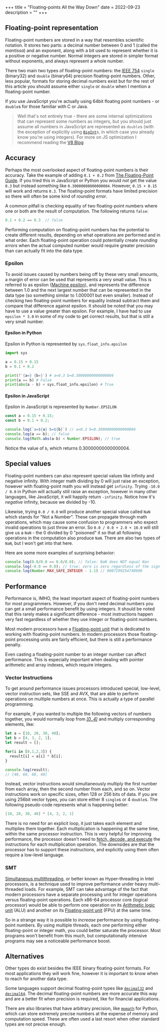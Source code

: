 +++
title = "Floating-points All the Way Down"
date = 2022-09-23
description = ""
+++

## Floating-point representation

Floating-point numbers are stored in a way that resembles scientific notation. It stores two parts: a decimal number between 0 and 1 (called the *mantissa*) and an exponent, along with a bit used to represent whether it is a positive or negative number. Normal integers are stored in simpler format without exponents, and always represent a whole number.

There two main two types of floating-point numbers: the [IEEE 754](https://en.wikipedia.org/wiki/IEEE_754) `single` (binary32) and `double` (binary64) precision floating-point numbers. Other, less popular, formats for storing decimal numbers exist but for the rest of this article you should assume either `single` or `double` when I mention a floating-point number.

If you use JavaScript you're actually using 64bit floating point numbers - or `double`s for those familiar with C or Java.

> Well that's not entirely true - there are some internal optimizations that can represent some numbers as integers, but you should just assume all numbers in JavaScript are represented as `double`s (with the exception of explicitly using [`BigInt`](https://developer.mozilla.org/en-US/docs/Web/JavaScript/Reference/Global_Objects/BigInt)s, in which case you already know you're using integers). For more on JS optimization I recommend reading the [V8 Blog](https://v8.dev/blog)

## Accuracy

Perhaps the most overlooked aspect of floating-point numbers is their accuracy. Take the example of adding `0.1 + 0.2` from [The Floating-Point Guide](https://floating-point-gui.de/errors/comparison/). If you tried this in JavaScript or Python you would *not* get the value `0.3` but instead something like `0.30000000000000004`. However, `0.15 + 0.15` will work and returns `0.3`.  The floating-point formats have limited precision so there will often be some kind of *rounding error*.

A common pitfall is checking equality of two floating-point numbers where one or both are the result of computation. The following returns `false`:

```javascript
0.1 + 0.2 == 0.3  // false
```

Performing computation on floating-point numbers has the potential to create different results, depending on what operations are performed and in what order. Each floating-point operation could potentially create *rounding errors* when the actual computed number would require greater precision than can actually fit into the data type.

### Epsilon

To avoid issues caused by numbers being off by these very small amounts, a margin of error can be used that represents a very small value. This is referred to as epsilon ([Machine epsilon](https://en.wikipedia.org/wiki/Machine_epsilon)), and represents the difference between 1.0 and the next largest number that can be represented in the data type (so something similar to 1.000001 but even smaller). Instead of checking two floating-point numbers for equality instead subtract them and compare that difference against epsilon. It should be noted that you may have to use a value greater than epsilon. For example, I have had to use `epsilon * 3.0` in some of my code to get correct results, but that is still a very small number.

#### Epsilon in Python

Epsilon in Python is represented by `sys.float_info.epsilon`

```python
import sys

a = 0.15 + 0.15
b = 0.1 + 0.2

print(f'{a=} {b=}') # a=0.3 b=0.30000000000000004
print(a == b) # False
print(abs(a - b) < sys.float_info.epsilon) # True
```

#### Epsilon in JavaScript

Epsilon in JavaScript is represented by `Number.EPSILON`

```javascript
const a = 0.15 + 0.15;
const b = 0.1 + 0.2;

console.log(`a=${a} b=${b}`) // a=0.3 b=0.30000000000000004
console.log(a == b); // false
console.log(Math.abs(a-b) < Number.EPSILON); // true
```

Notice the value of `b`, which returns 0.30000000000000004.

## Special values

Floating-point numbers can also represent special values like infinity and negative infinity. With integer math dividing by 0 will just raise an exception, however with floating-point math you will instead get `infinity`. Trying `-10.0 / 0.0` in Python will actually still raise an exception, however in many other languages, like JavaScript, it will happily return `-infinity`. Notice how it's *negative* infinity, because we divided by -10.

Likewise, trying `0.0 / 0.0` will produce another special value called `NaN` which stands for "Not a Number". These can propagate through math operations, which may cause some confusion to programmers who expect invalid operations to just throw an error. So `0.0 / 0.0 + 2.0 + 10.0` will still give us a `NaN` - the 0 divided by 0 "poisoned" it so that all following operations in the computation also produce `NaN`. There are also two types of `NaN`, but I won't get into that here.

Here are some more examples of surprising behavior:

```javascript
console.log(0.0/0.0 == 0.0/0.0); // false: NaN does NOT equal Nan
console.log(-0.0 == 0.0); // true: zero is zero regardless of the sign
console.log(Number.MAX_SAFE_INTEGER - 1.1) // 9007199254740990

```

## Performance

Performance is, IMHO, the least important aspect of floating-point numbers for most programmers. However, if you don't need decimal numbers you can get a small performance benefit by using integers. It should be noted that this rarely makes a significant difference - most instructions happen very fast regardless of whether they use integer or floating-point numbers.

Most modern processors have a [Floating-point unit](https://en.wikipedia.org/wiki/Floating-point_unit) that is dedicated to working with floating-point numbers. In modern processors those floating-point processing units are fairly efficient, but there is still a performance penalty.

Even casting a floating-point number to an integer number can affect performance. This is especially important when dealing with pointer arithmetic and array indexes, which require integers.

### Vector Instructions

To get around performance issues processors introduced special, low-level, vector instruction sets, like SSE and AVX, that are able to perform operations on multiple numbers at once. This is actually a type of parallel programming.

For example, if you wanted to multiple the following vectors of numbers together, you would normally loop from <a href="https://en.wikipedia.org/wiki/Interval_(mathematics)#Terminology"><dfn title="A range including 0 but excluding 4">[0..4)</dfn></a> and multiply corresponding elements, like:

```javascript
let a = [10, 20, 30, 40];
let b = [4, 3, 2, 1];
let result = [];

for(i in [0,1,2,3]) {
  result[i] = a[i] * b[i];
}

console.log(result); 
// [40, 60, 60, 40]
```

Instead, vector instructions would simultaneously multiply the first number from each array, then the second number from each, and so on. Vector instructions work on specific sizes, often 128 or 256 bits of data. If you are using 256bit vector types, you can store either 8 `single`s or 4 `double`s. The following pseudo-code represents what is happening better:

```c
[10, 20, 30, 40] * [4, 3, 2, 1]
```

There is no need for an explicit loop, it just takes each element and multiplies them together. Each multiplication is happening at the same time, within the same processor instruction. This is very helpful for improving performance, the processor doesn't need to [fetch, decode, and execute](https://en.wikipedia.org/wiki/Instruction_cycle) the instructions for each multiplication operation. The downsides are that the processor has to support these instructions, and explicitly using them often require a low-level language.

### SMT

[Simultaneous multithreading](https://en.wikipedia.org/wiki/Simultaneous_multithreading), or better known as Hyper-threading in Intel processors, is a technique used to improve performance under heavy multi-threaded loads. For example, SMT can take advantage of the fact that modern processors have a separate processing unit for integer operations versus floating-point operations. Each x86-64 processor core (logical processor) would be able to perform one operation on its [Arithmetic logic unit](https://en.wikipedia.org/wiki/Arithmetic_logic_unit) (ALU) and another on its [Floating-point unit](https://en.wikipedia.org/wiki/Floating-point_unit) (FPU) at the same time.

So in a strange way it is possible to *increase* performance by using floating-point numbers. By using multiple threads, each one performing either floating-point or integer math, you could better saturate the processor. Most programs won't benefit from this much, but computationally intensive programs may see a noticeable performance boost.

## Alternatives

Other types do exist besides the IEEE binary floating-point formats. For most applications they will work fine, however it is important to know when to reach for another data type. 

Some languages support decimal floating-point types like [`decimal32`](https://en.wikipedia.org/wiki/Decimal32_floating-point_format) and [`decimal64`](https://en.wikipedia.org/wiki/Decimal64_floating-point_format). The decimal floating-point numbers are more accurate this way and are a better fit when precision is required, like for financial applications.

There are also libraries that have arbitrary precision, like [`mpmath`](https://mpmath.org/) for Python, which can store extremely precise numbers at the expense of memory and computation speed.  These are often used a last resort when other standard types are not precise enough.
